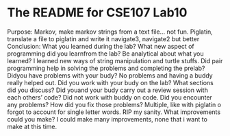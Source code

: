 # The README for CSE107 Lab10

Purpose:
    Markov, make markov strings from a text file... not fun.
    Piglatin, translate a file to piglatin and write it
    navigate3, navigate2 but better
Conclusion:
    What you learned during the lab? What new aspect of programming did you learnfrom the lab? Be analytical about what you learned?
        I learned new ways of string manipulation and turtle stuffs.
    Did pair programming help in solving the problems and completing the prelab? Didyou have problems with your budy?
        No problems and having a buddy really helped out.
    Did you work with your budy on the lab? What sections did you discuss? Did youand your budy carry out a review session with each others’ code?
        Did not work with buddy on code.
    Did you encounter any problems? How did you fix those problems?
        Multiple, like with piglatin o forgot to account for single letter words. RIP my sanity.
    What improvements could you make?
        I could make many improvements, none that i want to make at this time.

